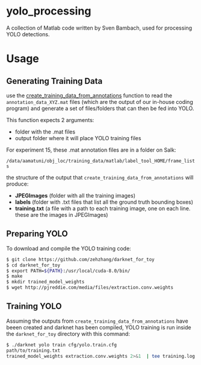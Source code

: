# yolo_processing

A collection of Matlab code written by Sven Bambach, used for processing YOLO detections.

# Usage

## Generating Training Data

use the [create_training_data_from_annotations](prepare_training_data/create_training_data_from_annotations.m) function to read the ```annotation_data_XYZ.mat``` files (which are the output of our in-house coding program) and generate a set of files/folders that can then be fed into YOLO. 

This function expects 2 arguments: 

- folder with the .mat files
- output folder where it will place YOLO training files

For experiment 15, these .mat annotation files are in a folder on Salk:

 ```/data/aamatuni/obj_loc/training_data/matlab/label_tool_HOME/frame_lists```

the structure of the output that ```create_training_data_from_annotations``` will produce:

- **JPEGImages** (folder with all the training images)
- **labels** (folder with .txt files that list all the ground truth bounding boxes)
- **training.txt** (a file with a path to each training image, one on each line. these are the images in JPEGImages)

## Preparing YOLO

To download and compile the YOLO training code:

```bash
$ git clone https://github.com/zehzhang/darknet_for_toy
$ cd darknet_for_toy
$ export PATH=${PATH}:/usr/local/cuda-8.0/bin/
$ make
$ mkdir trained_model_weights
$ wget http://pjreddie.com/media/files/extraction.conv.weights
```

## Training YOLO

Assuming the outputs from ```create_training_data_from_annotations``` have beeen created and darknet has been compiled, YOLO training is run inside the ```darknet_for_toy``` directory with this command:

```bash
$ ./darknet yolo train cfg/yolo.train.cfg
path/to/training.txt
trained_model_weights extraction.conv.weights 2>&1  | tee training.log
```

